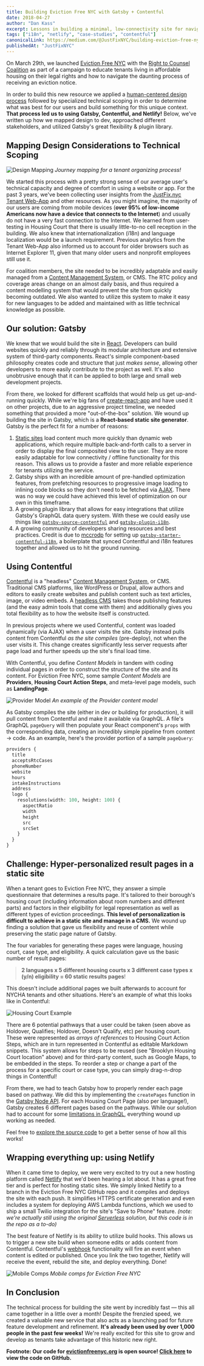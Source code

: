 ```yaml
---
title: Building Eviction Free NYC with Gatsby + Contentful
date: 2018-04-27
author: "Dan Kass"
excerpt: Lessons in building a minimal, low-connectivity site for navigating a daunting legal process.
tags: ["i18n", "netlify", "case-studies", "contentful"]
canonicalLink: https://medium.com/@JustFixNYC/building-eviction-free-nyc-with-gatsbyjs-contentful-a0308bfcb866
publishedAt: "JustFixNYC"
---
```


On March 29th, we launched [Eviction Free NYC](http://www.evictionfreenyc.org/) with the [Right to Counsel Coalition](https://www.righttocounselnyc.org/) as part of a campaign to educate tenants living in affordable housing on their legal rights and how to navigate the daunting process of receiving an eviction notice.

In order to build this new resource we applied a [human-centered design process](https://medium.com/@JustFixNYC/co-designing-eviction-free-nyc-b54570c69153) followed by specialized technical scoping in order to determine what was best for our users and build something for this unique context. **That process led us to using Gatsby, Contentful, and Netlify!** Below, we've written up how we mapped design to dev, approached different stakeholders, and utilized Gatsby's great flexibility & plugin library.

## **Mapping Design Considerations to Technical Scoping**

![Design Mapping](design-mapping.jpeg)
_Journey mapping for a tenant organizing process!_

We started this process with a pretty strong sense of our average user's
technical capacity and degree of comfort in using a website or app. For the past
3 years, we've been collecting user insights from the [JustFix.nyc Tenant
Web-App](https://www.justfix.nyc/) and other resources. As you might imagine,
the majority of our users are coming from mobile devices (**over 95% of
low-income Americans now have a device that connects to the Internet**) and
usually do not have a very fast connection to the Internet. We learned from
user-testing in Housing Court that there is usually little-to-no cell
reception in the building. We also knew that internationalization (i18n) and
language localization would be a launch requirement. Previous analytics from the
Tenant Web-App also informed us to account for older browsers such as Internet
Explorer 11, given that many older users and nonprofit employees still use it.

For coalition members, the site needed to be incredibly adaptable and easily
managed from a [Content Management
System](https://en.wikipedia.org/wiki/Content_management_system), or CMS. The
RTC policy and coverage areas change on an almost daily basis, and thus required
a content modelling system that would prevent the site from quickly becoming
outdated. We also wanted to utilize this system to make it easy for new
languages to be added and maintained with as little technical knowledge as
possible.

## **Our solution: Gatsby**

We knew that we would build the site in [React](https://reactjs.org/).
Developers can build websites quickly and reliably through its modular
architecture and extensive system of third-party components. React's simple
component-based philosophy creates code and structure that just _makes sense_,
allowing other developers to more easily contribute to the project as well.
It's also unobtrusive enough that it can be applied to both large and small web
development projects.

From there, we looked for different scaffolds that would help us get
up-and-running quickly. While we're big fans of
[create-react-app](https://github.com/facebook/create-react-app) and have used
it on other projects, due to an aggressive project timeline, we needed something
that provided a more "out-of-the-box" solution. We wound up building the site in
Gatsby, which is a **React-based static site generator**. Gatsby is the
perfect fit for a number of reasons:

1.  [Static sites](https://en.wikipedia.org/wiki/Static_web_page) load content much
    more quickly than dynamic web applications, which require multiple
    back-and-forth calls to a server in order to display the final composited view
    to the user. They are more easily adaptable for low connectivity / offline
    functionality for this reason. This allows us to provide a faster and more
    reliable experience for tenants utilizing the service.
1.  Gatsby ships with an incredible amount of pre-handled optimization features,
    from prefetching resources to progressive image loading to inlining code blocks
    so they don't need to be fetched via
    [AJAX](<https://en.wikipedia.org/wiki/Ajax_(programming)>). There was no way we
    could have achieved this level of optimization on our own in this timeframe.
1.  A growing plugin library that allows for easy integrations that utilize Gatsby's
    GraphQL data query system. With these we could easily use things like
    [`gatsby-source-contentful`](/packages/gatsby-source-contentful/?=conten)
    and [`gatsby-plugin-i18n`](https://github.com/angeloocana/gatsby-plugin-i18n).
1.  A growing community of developers sharing resources and best practices. Credit
    is due to [mccrodp](https://github.com/mccrodp) for setting up
    [`gatsby-starter-contentful-i18n`](https://github.com/mccrodp/gatsby-starter-contentful-i18n),
    a boilerplate that synced Contentful and i18n features together and allowed us
    to hit the ground running.

## **Using Contentful**

[Contentful](https://www.contentful.com/) is a "headless" [Content Management
System](https://en.wikipedia.org/wiki/Content_management_system), or CMS.
Traditional CMS platforms, like WordPress or Drupal, allow authors and editors
to easily create websites and publish content such as text articles, image, or
video embeds. A [headless CMS](/docs/headless-cms/) takes those publishing features (and the easy admin
tools that come with them) and additionally gives you total flexibility as to
how the website itself is constructed.

In previous projects where we used Contentful, content was loaded dynamically
(via AJAX) when a user visits the site. Gatsby instead pulls content from
Contentful _as the site compiles_ (pre-deploy), not when the user visits it.
This change creates significantly less server requests after page load and
further speeds up the site's final load time.

With Contentful, you define _Content Models_ in tandem with coding individual
pages in order to construct the structure of the site and its content. For
Eviction Free NYC, some sample _Content Models_ are **Providers**, **Housing
Court Action Steps**, and meta-level page models, such as **LandingPage**.

![Provider Model](provider-example.png)
_An example of the Provider content model_

As Gatsby compiles the site (either in dev or building for production), it
will pull content from Contentful and make it available via GraphQL. A file's
GraphQL `pageQuery` will then populate your React component's `props` with the
corresponding data, creating an incredibly simple pipeline from content → code.
As an example, here's the provider portion of a sample `pageQuery`:

```graphql
providers {
  title
  acceptsRtcCases
  phoneNumber
  website
  hours
  intakeInstructions
  address
  logo {
    resolutions(width: 100, height: 100) {
      aspectRatio
      width
      height
      src
      srcSet
    }
  }
}
```

## **Challenge: Hyper-personalized result pages in a static site**

When a tenant goes to Eviction Free NYC, they answer a simple questionnaire that
determines a results page. It's tailored to their borough's housing court
(including information about room numbers and different parts) and factors in
their eligibility for legal representation as well as different types of
eviction proceedings. **This level of personalization is difficult to achieve in
a static site and manage in a CMS.** We wound up finding a solution that gave us
flexibility and reuse of content while preserving the static page nature of
Gatsby.

The four variables for generating these pages were language, housing court, case
type, and eligibility. A quick calculation gave us the basic number of result
pages:

> **2 languages x 5 different housing courts x 3 different case types x (y/n)
> eligibility = 60 static results pages**!

This doesn't include additional pages we built afterwards to account for NYCHA
tenants and other situations. Here's an example of what this looks like in
Contentful:

![Housing Court Example](housing-court-example.png)

There are 6 potential pathways that a user could be taken (seen above as
Holdover, Qualifies; Holdover, Doesn't Qualify, etc) per housing court. These
were represented as _arrays of references_ to Housing Court Action Steps, which
are in turn represented in Contentful as editable Markdown snippets. This system
allows for steps to be reused (see "Brooklyn Housing Court location" above) and for
third-party content, such as Google Maps, to be embedded in the steps. To
reorder a step or change a part of the process for a specific court or case
type, you can simply drag-n-drop things in Contentful!

From there, we had to teach Gatsby how to properly render each page based on
pathway. We did this by implementing the `createPages` function in the [Gatsby
Node API](/docs/node-apis/). For each Housing Court Page
(also per language!), Gatsby creates 6 different pages based on the pathways.
While our solution had to account for some [limitations in
GraphQL](https://github.com/facebook/graphql/issues/414), everything wound up
working as needed.

Feel free to [explore the source
code](https://github.com/JustFixNYC/eviction-free-nyc) to get a better sense of
how all this works!

## **Wrapping everything up: using Netlify**

When it came time to deploy, we were very excited to try out a new hosting
platform called [Netlify](https://www.netlify.com/) that we'd been hearing a lot
about. It has a great free tier and is perfect for hosting static sites. We
simply linked Netlify to a branch in the Eviction Free NYC GitHub repo and it
compiles and deploys the site with each push. It simplifies HTTPS certificate
generation and even includes a system for deploying AWS Lambda functions, which
we used to ship a small Twilio integration for the site's "Save to Phone"
feature. _(note: we're actually still using the original
[Serverless](https://serverless.com/) solution, but this code is in the repo
as a to-do)_

The best feature of Netlify is its ability to utilize build hooks. This allows
us to trigger a new site build when someone edits or adds content from
Contentful. Contentful's [webhook](https://en.wikipedia.org/wiki/Webhook)
functionality will fire an event when content is edited or published. Once you
link the two together, Netlify will receive the event, rebuild the site, and
deploy everything. Done!

![Mobile Comps](mobile-comps.png)
_Mobile comps for Eviction Free NYC_

## In Conclusion

The technical process for building the site went by incredibly fast — this all
came together in a little over a month! Despite the frenzied speed, we created a
valuable new service that also acts as a launching pad for future feature
development and refinement. **It's already been used by over 1,000 people in the
past few weeks!** We're really excited for this site to grow and develop as
tenants take advantage of this historic new right.

**Footnote: Our code for [evictionfreenyc.org](http://www.evictionfreenyc.org/) is
open source! [Click
here](https://github.com/JustFixNYC/eviction-free-nyc) to view the code on
GitHub.**
